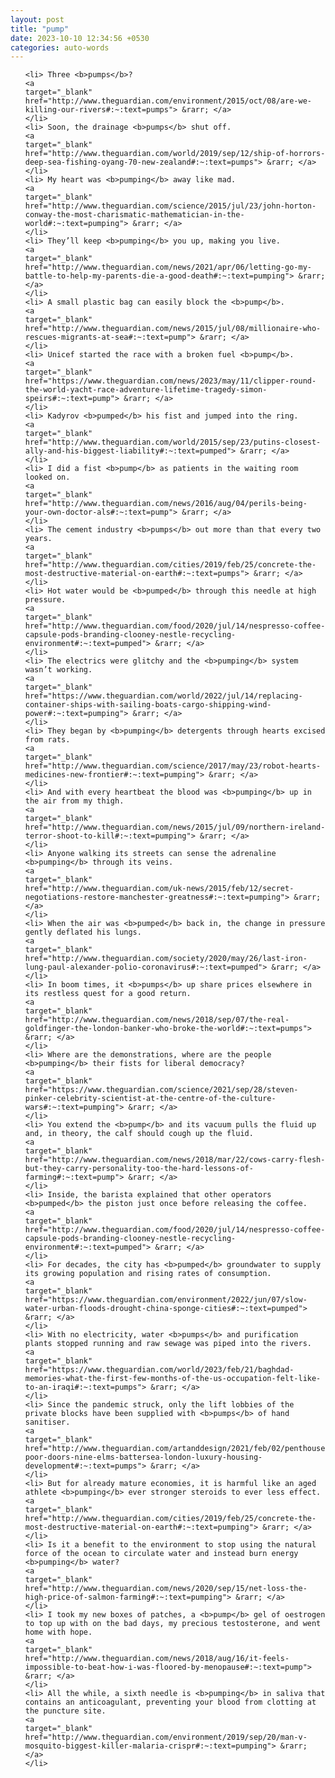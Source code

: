 ```yaml
---
layout: post
title: "pump"
date: 2023-10-10 12:34:56 +0530
categories: auto-words
---
```

<ol>

    <li> Three <b>pumps</b>?
    <a 
    target="_blank" 
    href="http://www.theguardian.com/environment/2015/oct/08/are-we-killing-our-rivers#:~:text=pumps"> &rarr; </a>
    </li>
    <li> Soon, the drainage <b>pumps</b> shut off.
    <a 
    target="_blank" 
    href="http://www.theguardian.com/world/2019/sep/12/ship-of-horrors-deep-sea-fishing-oyang-70-new-zealand#:~:text=pumps"> &rarr; </a>
    </li>
    <li> My heart was <b>pumping</b> away like mad.
    <a 
    target="_blank" 
    href="http://www.theguardian.com/science/2015/jul/23/john-horton-conway-the-most-charismatic-mathematician-in-the-world#:~:text=pumping"> &rarr; </a>
    </li>
    <li> They’ll keep <b>pumping</b> you up, making you live.
    <a 
    target="_blank" 
    href="http://www.theguardian.com/news/2021/apr/06/letting-go-my-battle-to-help-my-parents-die-a-good-death#:~:text=pumping"> &rarr; </a>
    </li>
    <li> A small plastic bag can easily block the <b>pump</b>.
    <a 
    target="_blank" 
    href="http://www.theguardian.com/news/2015/jul/08/millionaire-who-rescues-migrants-at-sea#:~:text=pump"> &rarr; </a>
    </li>
    <li> Unicef started the race with a broken fuel <b>pump</b>.
    <a 
    target="_blank" 
    href="https://www.theguardian.com/news/2023/may/11/clipper-round-the-world-yacht-race-adventure-lifetime-tragedy-simon-speirs#:~:text=pump"> &rarr; </a>
    </li>
    <li> Kadyrov <b>pumped</b> his fist and jumped into the ring.
    <a 
    target="_blank" 
    href="http://www.theguardian.com/world/2015/sep/23/putins-closest-ally-and-his-biggest-liability#:~:text=pumped"> &rarr; </a>
    </li>
    <li> I did a fist <b>pump</b> as patients in the waiting room looked on.
    <a 
    target="_blank" 
    href="http://www.theguardian.com/news/2016/aug/04/perils-being-your-own-doctor-als#:~:text=pump"> &rarr; </a>
    </li>
    <li> The cement industry <b>pumps</b> out more than that every two years.
    <a 
    target="_blank" 
    href="http://www.theguardian.com/cities/2019/feb/25/concrete-the-most-destructive-material-on-earth#:~:text=pumps"> &rarr; </a>
    </li>
    <li> Hot water would be <b>pumped</b> through this needle at high pressure.
    <a 
    target="_blank" 
    href="http://www.theguardian.com/food/2020/jul/14/nespresso-coffee-capsule-pods-branding-clooney-nestle-recycling-environment#:~:text=pumped"> &rarr; </a>
    </li>
    <li> The electrics were glitchy and the <b>pumping</b> system wasn’t working.
    <a 
    target="_blank" 
    href="https://www.theguardian.com/world/2022/jul/14/replacing-container-ships-with-sailing-boats-cargo-shipping-wind-power#:~:text=pumping"> &rarr; </a>
    </li>
    <li> They began by <b>pumping</b> detergents through hearts excised from rats.
    <a 
    target="_blank" 
    href="http://www.theguardian.com/science/2017/may/23/robot-hearts-medicines-new-frontier#:~:text=pumping"> &rarr; </a>
    </li>
    <li> And with every heartbeat the blood was <b>pumping</b> up in the air from my thigh.
    <a 
    target="_blank" 
    href="http://www.theguardian.com/news/2015/jul/09/northern-ireland-terror-shoot-to-kill#:~:text=pumping"> &rarr; </a>
    </li>
    <li> Anyone walking its streets can sense the adrenaline <b>pumping</b> through its veins.
    <a 
    target="_blank" 
    href="http://www.theguardian.com/uk-news/2015/feb/12/secret-negotiations-restore-manchester-greatness#:~:text=pumping"> &rarr; </a>
    </li>
    <li> When the air was <b>pumped</b> back in, the change in pressure gently deflated his lungs.
    <a 
    target="_blank" 
    href="http://www.theguardian.com/society/2020/may/26/last-iron-lung-paul-alexander-polio-coronavirus#:~:text=pumped"> &rarr; </a>
    </li>
    <li> In boom times, it <b>pumps</b> up share prices elsewhere in its restless quest for a good return.
    <a 
    target="_blank" 
    href="http://www.theguardian.com/news/2018/sep/07/the-real-goldfinger-the-london-banker-who-broke-the-world#:~:text=pumps"> &rarr; </a>
    </li>
    <li> Where are the demonstrations, where are the people <b>pumping</b> their fists for liberal democracy?
    <a 
    target="_blank" 
    href="https://www.theguardian.com/science/2021/sep/28/steven-pinker-celebrity-scientist-at-the-centre-of-the-culture-wars#:~:text=pumping"> &rarr; </a>
    </li>
    <li> You extend the <b>pump</b> and its vacuum pulls the fluid up and, in theory, the calf should cough up the fluid.
    <a 
    target="_blank" 
    href="http://www.theguardian.com/news/2018/mar/22/cows-carry-flesh-but-they-carry-personality-too-the-hard-lessons-of-farming#:~:text=pump"> &rarr; </a>
    </li>
    <li> Inside, the barista explained that other operators <b>pumped</b> the piston just once before releasing the coffee.
    <a 
    target="_blank" 
    href="http://www.theguardian.com/food/2020/jul/14/nespresso-coffee-capsule-pods-branding-clooney-nestle-recycling-environment#:~:text=pumped"> &rarr; </a>
    </li>
    <li> For decades, the city has <b>pumped</b> groundwater to supply its growing population and rising rates of consumption.
    <a 
    target="_blank" 
    href="https://www.theguardian.com/environment/2022/jun/07/slow-water-urban-floods-drought-china-sponge-cities#:~:text=pumped"> &rarr; </a>
    </li>
    <li> With no electricity, water <b>pumps</b> and purification plants stopped running and raw sewage was piped into the rivers.
    <a 
    target="_blank" 
    href="https://www.theguardian.com/world/2023/feb/21/baghdad-memories-what-the-first-few-months-of-the-us-occupation-felt-like-to-an-iraqi#:~:text=pumps"> &rarr; </a>
    </li>
    <li> Since the pandemic struck, only the lift lobbies of the private blocks have been supplied with <b>pumps</b> of hand sanitiser.
    <a 
    target="_blank" 
    href="http://www.theguardian.com/artanddesign/2021/feb/02/penthouses-poor-doors-nine-elms-battersea-london-luxury-housing-development#:~:text=pumps"> &rarr; </a>
    </li>
    <li> But for already mature economies, it is harmful like an aged athlete <b>pumping</b> ever stronger steroids to ever less effect.
    <a 
    target="_blank" 
    href="http://www.theguardian.com/cities/2019/feb/25/concrete-the-most-destructive-material-on-earth#:~:text=pumping"> &rarr; </a>
    </li>
    <li> Is it a benefit to the environment to stop using the natural force of the ocean to circulate water and instead burn energy <b>pumping</b> water?
    <a 
    target="_blank" 
    href="http://www.theguardian.com/news/2020/sep/15/net-loss-the-high-price-of-salmon-farming#:~:text=pumping"> &rarr; </a>
    </li>
    <li> I took my new boxes of patches, a <b>pump</b> gel of oestrogen to top up with on the bad days, my precious testosterone, and went home with hope.
    <a 
    target="_blank" 
    href="http://www.theguardian.com/news/2018/aug/16/it-feels-impossible-to-beat-how-i-was-floored-by-menopause#:~:text=pump"> &rarr; </a>
    </li>
    <li> All the while, a sixth needle is <b>pumping</b> in saliva that contains an anticoagulant, preventing your blood from clotting at the puncture site.
    <a 
    target="_blank" 
    href="http://www.theguardian.com/environment/2019/sep/20/man-v-mosquito-biggest-killer-malaria-crispr#:~:text=pumping"> &rarr; </a>
    </li>